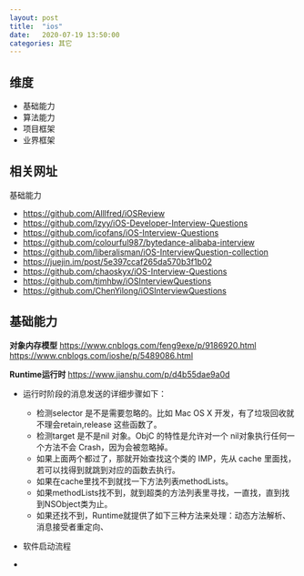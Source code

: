 ```yaml
---
layout: post
title:  "ios"
date:   2020-07-19 13:50:00
categories: 其它
---
```



## 维度
* 基础能力
* 算法能力
* 项目框架
* 业界框架

## 相关网址
基础能力
* https://github.com/Alllfred/iOSReview
* https://github.com/lzyy/iOS-Developer-Interview-Questions
* https://github.com/icofans/iOS-Interview-Questions
* https://github.com/colourful987/bytedance-alibaba-interview
* https://github.com/liberalisman/iOS-InterviewQuestion-collection
* https://juejin.im/post/5e397ccaf265da570b3f1b02
* https://github.com/chaoskyx/iOS-Interview-Questions
* https://github.com/timhbw/iOSInterviewQuestions
* https://github.com/ChenYilong/iOSInterviewQuestions



## 基础能力

**对象内存模型**
https://www.cnblogs.com/feng9exe/p/9186920.html
https://www.cnblogs.com/ioshe/p/5489086.html

**Runtime运行时**
https://www.jianshu.com/p/d4b55dae9a0d

* 运行时阶段的消息发送的详细步骤如下：
    * 检测selector 是不是需要忽略的。比如 Mac OS X 开发，有了垃圾回收就不理会retain,release 这些函数了。
    * 检测target 是不是nil 对象。ObjC 的特性是允许对一个 nil对象执行任何一个方法不会 Crash，因为会被忽略掉。
    * 如果上面两个都过了，那就开始查找这个类的 IMP，先从 cache 里面找，若可以找得到就跳到对应的函数去执行。
    * 如果在cache里找不到就找一下方法列表methodLists。
    * 如果methodLists找不到，就到超类的方法列表里寻找，一直找，直到找到NSObject类为止。
    * 如果还找不到，Runtime就提供了如下三种方法来处理：动态方法解析、消息接受者重定向、

* 软件启动流程
* 